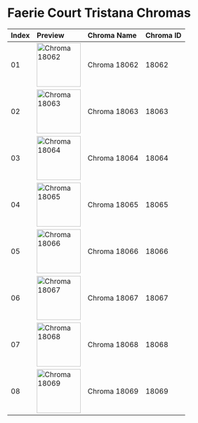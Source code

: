 # Faerie Court Tristana Chromas

| Index | Preview | Chroma Name | Chroma ID |
|:---|:---|:---|:---|
| 01 | <img src='https://raw.communitydragon.org/latest/plugins/rcp-be-lol-game-data/global/default/v1/champion-chroma-images/18/18062.png' alt='Chroma 18062' width='100'> | Chroma 18062 | 18062 |
| 02 | <img src='https://raw.communitydragon.org/latest/plugins/rcp-be-lol-game-data/global/default/v1/champion-chroma-images/18/18063.png' alt='Chroma 18063' width='100'> | Chroma 18063 | 18063 |
| 03 | <img src='https://raw.communitydragon.org/latest/plugins/rcp-be-lol-game-data/global/default/v1/champion-chroma-images/18/18064.png' alt='Chroma 18064' width='100'> | Chroma 18064 | 18064 |
| 04 | <img src='https://raw.communitydragon.org/latest/plugins/rcp-be-lol-game-data/global/default/v1/champion-chroma-images/18/18065.png' alt='Chroma 18065' width='100'> | Chroma 18065 | 18065 |
| 05 | <img src='https://raw.communitydragon.org/latest/plugins/rcp-be-lol-game-data/global/default/v1/champion-chroma-images/18/18066.png' alt='Chroma 18066' width='100'> | Chroma 18066 | 18066 |
| 06 | <img src='https://raw.communitydragon.org/latest/plugins/rcp-be-lol-game-data/global/default/v1/champion-chroma-images/18/18067.png' alt='Chroma 18067' width='100'> | Chroma 18067 | 18067 |
| 07 | <img src='https://raw.communitydragon.org/latest/plugins/rcp-be-lol-game-data/global/default/v1/champion-chroma-images/18/18068.png' alt='Chroma 18068' width='100'> | Chroma 18068 | 18068 |
| 08 | <img src='https://raw.communitydragon.org/latest/plugins/rcp-be-lol-game-data/global/default/v1/champion-chroma-images/18/18069.png' alt='Chroma 18069' width='100'> | Chroma 18069 | 18069 |
